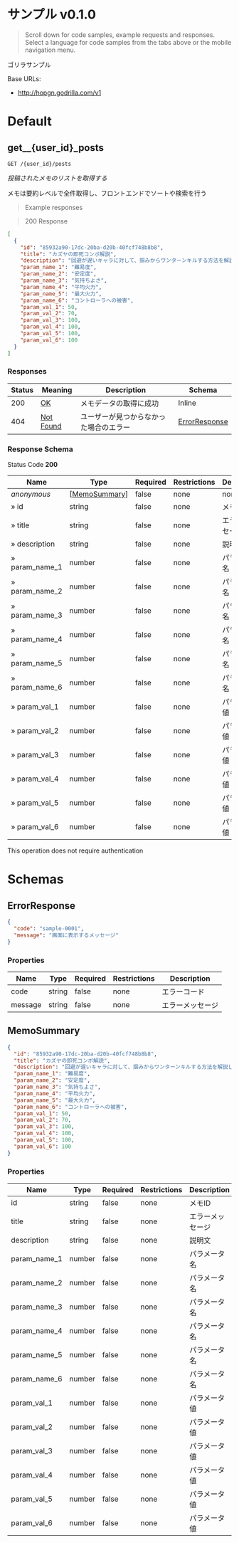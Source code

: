 <!-- Generator: Widdershins v4.0.1 -->

<h1 id="-">サンプル v0.1.0</h1>

> Scroll down for code samples, example requests and responses. Select a language for code samples from the tabs above or the mobile navigation menu.

ゴリラサンプル

Base URLs:

* <a href="http://hopgn.godrilla.com/v1">http://hopgn.godrilla.com/v1</a>

<h1 id="--default">Default</h1>

## get__{user_id}_posts

`GET /{user_id}/posts`

*投稿されたメモのリストを取得する*

メモは要約レベルで全件取得し、フロントエンドでソートや検索を行う

> Example responses

> 200 Response

```json
[
  {
    "id": "85932a90-17dc-20ba-d20b-40fcf748b8b8",
    "title": "カズヤの即死コンボ解説",
    "description": "回避が遅いキャラに対して、掴みからワンターンキルする方法を解説します",
    "param_name_1": "難易度",
    "param_name_2": "安定度",
    "param_name_3": "気持ちよさ",
    "param_name_4": "平均火力",
    "param_name_5": "最大火力",
    "param_name_6": "コントローラへの被害",
    "param_val_1": 50,
    "param_val_2": 70,
    "param_val_3": 100,
    "param_val_4": 100,
    "param_val_5": 100,
    "param_val_6": 100
  }
]
```

<h3 id="get__{user_id}_posts-responses">Responses</h3>

|Status|Meaning|Description|Schema|
|---|---|---|---|
|200|[OK](https://tools.ietf.org/html/rfc7231#section-6.3.1)|メモデータの取得に成功|Inline|
|404|[Not Found](https://tools.ietf.org/html/rfc7231#section-6.5.4)|ユーザーが見つからなかった場合のエラー|[ErrorResponse](#schemaerrorresponse)|

<h3 id="get__{user_id}_posts-responseschema">Response Schema</h3>

Status Code **200**

|Name|Type|Required|Restrictions|Description|
|---|---|---|---|---|
|*anonymous*|[[MemoSummary](#schemamemosummary)]|false|none|none|
|» id|string|false|none|メモID|
|» title|string|false|none|エラーメッセージ|
|» description|string|false|none|説明文|
|» param_name_1|number|false|none|パラメータ名|
|» param_name_2|number|false|none|パラメータ名|
|» param_name_3|number|false|none|パラメータ名|
|» param_name_4|number|false|none|パラメータ名|
|» param_name_5|number|false|none|パラメータ名|
|» param_name_6|number|false|none|パラメータ名|
|» param_val_1|number|false|none|パラメータ値|
|» param_val_2|number|false|none|パラメータ値|
|» param_val_3|number|false|none|パラメータ値|
|» param_val_4|number|false|none|パラメータ値|
|» param_val_5|number|false|none|パラメータ値|
|» param_val_6|number|false|none|パラメータ値|

<aside class="success">
This operation does not require authentication
</aside>

# Schemas

<h2 id="tocS_ErrorResponse">ErrorResponse</h2>
<!-- backwards compatibility -->
<a id="schemaerrorresponse"></a>
<a id="schema_ErrorResponse"></a>
<a id="tocSerrorresponse"></a>
<a id="tocserrorresponse"></a>

```json
{
  "code": "sample-0001",
  "message": "画面に表示するメッセージ"
}

```

### Properties

|Name|Type|Required|Restrictions|Description|
|---|---|---|---|---|
|code|string|false|none|エラーコード|
|message|string|false|none|エラーメッセージ|

<h2 id="tocS_MemoSummary">MemoSummary</h2>
<!-- backwards compatibility -->
<a id="schemamemosummary"></a>
<a id="schema_MemoSummary"></a>
<a id="tocSmemosummary"></a>
<a id="tocsmemosummary"></a>

```json
{
  "id": "85932a90-17dc-20ba-d20b-40fcf748b8b8",
  "title": "カズヤの即死コンボ解説",
  "description": "回避が遅いキャラに対して、掴みからワンターンキルする方法を解説します",
  "param_name_1": "難易度",
  "param_name_2": "安定度",
  "param_name_3": "気持ちよさ",
  "param_name_4": "平均火力",
  "param_name_5": "最大火力",
  "param_name_6": "コントローラへの被害",
  "param_val_1": 50,
  "param_val_2": 70,
  "param_val_3": 100,
  "param_val_4": 100,
  "param_val_5": 100,
  "param_val_6": 100
}

```

### Properties

|Name|Type|Required|Restrictions|Description|
|---|---|---|---|---|
|id|string|false|none|メモID|
|title|string|false|none|エラーメッセージ|
|description|string|false|none|説明文|
|param_name_1|number|false|none|パラメータ名|
|param_name_2|number|false|none|パラメータ名|
|param_name_3|number|false|none|パラメータ名|
|param_name_4|number|false|none|パラメータ名|
|param_name_5|number|false|none|パラメータ名|
|param_name_6|number|false|none|パラメータ名|
|param_val_1|number|false|none|パラメータ値|
|param_val_2|number|false|none|パラメータ値|
|param_val_3|number|false|none|パラメータ値|
|param_val_4|number|false|none|パラメータ値|
|param_val_5|number|false|none|パラメータ値|
|param_val_6|number|false|none|パラメータ値|

